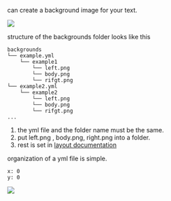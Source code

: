 
can create a background image for your text.

![](https://i.imgur.com/3OEPBXW.png)

structure of the backgrounds folder looks like this

```
backgrounds
└── example.yml
    └── example1
        └── left.png
        └── body.png
        └── rifgt.png
└── example2.yml
    └── example2
        └── left.png
        └── body.png
        └── rifgt.png
...
```

1. the yml file and the folder name must be the same.
2. put left.png , body.png, right.png into a folder.
3. rest is set in [layout documentation](https://github.com/toxicity188/BetterHud/wiki/layouts#background)

organization of a yml file is simple.
```
x: 0
y: 0
```
![](https://i.imgur.com/y50HWvh.png)